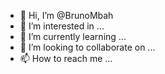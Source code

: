 - 👋 Hi, I’m @BrunoMbah
- 👀 I’m interested in ...
- 🌱 I’m currently learning ...
- 💞️ I’m looking to collaborate on ...
- 📫 How to reach me ...

<!---
BrunoMbah/BrunoMbah is a ✨ special ✨ repository because its `README.md` (this file) appears on your GitHub profile.
You can click the Preview link to take a look at your changes.
--->
